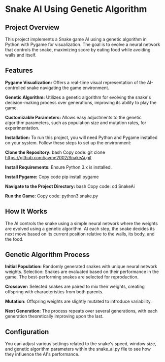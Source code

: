 
# **Snake AI Using Genetic Algorithm**

## **Project Overview**

This project implements a Snake game AI using a genetic algorithm in Python with Pygame for visualization. The goal is to evolve a neural network that controls the snake, maximizing score by eating food while avoiding walls and itself.

## **Features**

**Pygame Visualization:** Offers a real-time visual representation of the AI-controlled snake navigating the game environment.

**Genetic Algorithm:** Utilizes a genetic algorithm for evolving the snake's decision-making process over generations, improving its ability to play the game.

**Customizable Parameters:** Allows easy adjustments to the genetic algorithm parameters, such as population size and mutation rates, for experimentation.

**Installation:** To run this project, you will need Python and Pygame installed on your system. Follow these steps to set up the environment:

**Clone the Repository:**
bash
Copy code: git clone https://github.com/jayme2002/SnakeAi.git

**Install Requirements:**
Ensure Python 3.x is installed.

**Install Pygame:** 
Copy code pip install pygame

**Navigate to the Project Directory:**
bash
Copy code: cd SnakeAi

**Run the Game:**
Copy code: python3 snake.py

## **How It Works**

The AI controls the snake using a simple neural network where the weights are evolved using a genetic algorithm. At each step, the snake decides its next move based on its current position relative to the walls, its body, and the food.

## **Genetic Algorithm Process**

**Initial Population:** Randomly generated snakes with unique neural network weights.
Selection: Snakes are evaluated based on their performance in the game. The best-performing snakes are selected for reproduction.

**Crossover:** Selected snakes are paired to mix their weights, creating offspring with characteristics from both parents.

**Mutation:** Offspring weights are slightly mutated to introduce variability.

**Next Generation:** The process repeats over several generations, with each generation theoretically improving upon the last.

## **Configuration**

You can adjust various settings related to the snake's speed, window size, and genetic algorithm parameters within the snake_ai.py file to see how they influence the AI's performance.